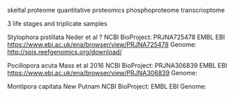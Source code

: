 skeltal proteome
quantitative proteomics
phosphoproteome
transcrioptome

3 life stages and triplicate samples



Stylophora pistillata
Neder et al ?
NCBI BioProject: PRJNA725478
EMBL EBI
https://www.ebi.ac.uk/ena/browser/view/PRJNA725478
Genome: http://spis.reefgenomics.org/download/

Pocillopora acuta
Mass et al 2016
NCBI BioProject: PRJNA306839
EMBL EBI
https://www.ebi.ac.uk/ena/browser/view/PRJNA306839
Genome:

Montipora capitata
New Putnam
NCBI BioProject:
EMBL EBI
Genome:

